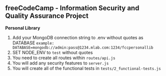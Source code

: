 **freeCodeCamp** - Information Security and Quality Assurance Project
------

**Personal Library**

1) Add your MongoDB connection string to .env without quotes as DATABASE
    `example: DATABASE=mongodb://admin:pass@1234.mlab.com:1234/fccpersonallib`
2) SET NODE_ENV to `test` without quotes
3) You need to create all routes within `routes/api.js`
4) You will add any security features to `server.js`
5) You will create all of the functional tests in `tests/2_functional-tests.js`
